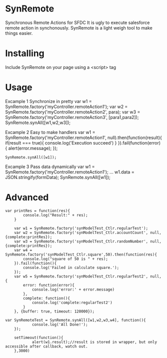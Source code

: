 
# SynRemote
Synchronous Remote Actions for SFDC
It is ugly to execute salesforce remote action in synchonously. SynRemote is a light weigh tool to make things easier.


# Installing
Include SynRemote on your page using a \<script\> tag


# Usage
Excample 1 Synchronize in pretty
    var w1 = SynRemote.factory('myController.remoteAction1');
    var w2 = SynRemote.factory('myController.remoteAction2', para);
    var w3 = SynRemote.factory('myController.remoteAction3', [para1,para2]);
    SynRemote.synAll([w1,w2,w3]);

Excample 2 Easy to make handlers
    var w1 = SynRemote.factory('myController.remoteAction1', null).then(function(result){
      if(result === true){
        console.log('Execution succeed')
      }
    }).fail(function(error){
      alert(error.message);
    });
    
    SynRemote.synAll([w1]);
    
Excample 3 Pass data dynamically
    var w1 = SynRemote.factory('myController.remoteAction1');
    ...
    w1.data = JSON.stringify(formData);
    SynRemote.synAll([w1]);


# Advanced
    var printRes = function(res){
 			console.log("Result:" + res);
 		}
 		
 		var w1 = SynRemote.factory('synModelTest_Ctlr.regularTest');
 		var w2 = SynRemote.factory('synModelTest_Ctlr.accountCount', null, {complete:printRes});
 		var w3 = SynRemote.factory('synModelTest_Ctlr.randomNumber', null, {complete:printRes});
 		var w4 = SynRemote.factory('synModelTest_Ctlr.square',50).then(function(res){
 			console.log("square of 50 is " + res);
 		}).fail(function(){
 			console.log('Failed in calculate square.');
 		});
		var w5 = SynRemote.factory('synModelTest_Ctlr.regularTest2', null, {
			error: function(error){
				console.log('error:' + error.message)
			},
			complete: function(){
				console.log('complete:regularTest2')
			}
		}, {buffer: true, timeout: 120000});

    var SynRemoteTest = SynRemote.synAll([w1,w2,w3,w4], function(){
				console.log('All Done!');
		});

		setTimeout(function(){
				alert(w1.result);//result is stored in wrapper, but only accessible after callback, watch out.
		},3000)
